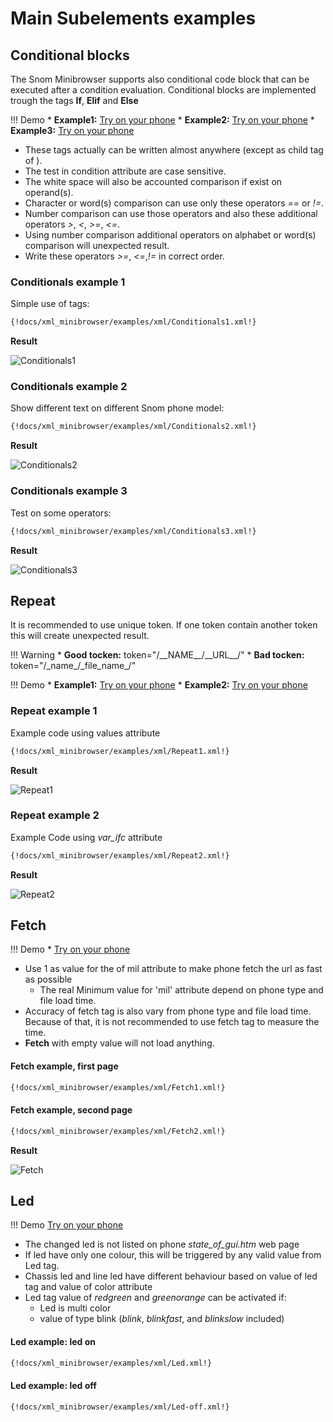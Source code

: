 # Main Subelements examples

## Conditional blocks

The Snom Minibrowser supports also conditional code block that can be executed after a condition evaluation.
Conditional blocks are implemented trough the tags **If**, **Elif** and **Else**

!!! Demo
    * **Example1:** [Try on your phone](xml/Conditionals1.xml)
    * **Example2:** [Try on your phone](xml/Conditionals2.xml)
    * **Example3:** [Try on your phone](xml/Conditionals3.xml)

* These tags actually can be written almost anywhere (except as child tag of <Text>).
* The test in condition attribute are case sensitive.
* The white space will also be accounted comparison if exist on operand(s).
* Character or word(s) comparison can use only these operators *==* or *!=*. 
* Number comparison can use those operators and also these additional operators *>*, *<*, *>=*, *<=*.
* Using number comparison additional operators on alphabet or word(s) comparison will unexpected result.
* Write these operators *>=*, *<=*,*!=* in correct order.

### Conditionals example 1

Simple use of tags:

```xml
{!docs/xml_minibrowser/examples/xml/Conditionals1.xml!}
```

**Result**

![Conditionals1](img/Conditionals1.bmp)

### Conditionals example 2

Show different text on different Snom phone model:

```xml
{!docs/xml_minibrowser/examples/xml/Conditionals2.xml!}
```

**Result**

![Conditionals2](img/Conditionals2.bmp)

### Conditionals example 3

Test on some operators:

```xml
{!docs/xml_minibrowser/examples/xml/Conditionals3.xml!}
```

**Result**

![Conditionals3](img/Conditionals3.bmp)

## Repeat

It is recommended to use unique token. If one token contain another token this will create unexpected result.

!!! Warning
    * **Good tocken:** token="/\_\_NAME\_\_/\_\_URL\_\_/"
    * **Bad tocken:** token="/\_name\_/\_file_name\_/"

!!! Demo
    * **Example1:** [Try on your phone](xml/Repeat1.xml)
    * **Example2:** [Try on your phone](xml/Repeat2.xml)

### Repeat example 1

Example code using values attribute

```xml
{!docs/xml_minibrowser/examples/xml/Repeat1.xml!}
```

**Result**

![Repeat1](img/Repeat1.bmp)

### Repeat example 2

Example Code using *var_ifc* attribute

```xml
{!docs/xml_minibrowser/examples/xml/Repeat2.xml!}
```

**Result**

![Repeat2](img/Repeat2.bmp)

## Fetch

!!! Demo
    * [Try on your phone](xml/Fetch1.xml)

* Use 1 as value for the of mil attribute to make phone fetch the url as fast as possible
    * The real Minimum value for 'mil' attribute depend on phone type and file load time.
* Accuracy of fetch tag is also vary from phone type and file load time. Because of that, it is not recommended to use fetch tag to measure the time.
* **Fetch** with empty value will not load anything.

#### Fetch example, first page

```xml
{!docs/xml_minibrowser/examples/xml/Fetch1.xml!}
```

#### Fetch example, second page

```xml
{!docs/xml_minibrowser/examples/xml/Fetch2.xml!}
```

**Result**

![Fetch](img/Fetch.gif)

## Led

!!! Demo
    [Try on your phone](xml/Led.xml)

* The changed led is not listed on phone *state_of_gui.htm* web page
* If led have only one colour, this will be triggered by any valid value from Led tag.
* Chassis led and line led have different behaviour based on value of led tag and value of color attribute 
* Led tag value of *redgreen* and *greenorange* can be activated if:
    * Led is multi color
    * value of type blink (*blink*, *blinkfast*, and *blinkslow* included)

#### Led example: led on

```xml
{!docs/xml_minibrowser/examples/xml/Led.xml!}
```

#### Led example: led off

```xml
{!docs/xml_minibrowser/examples/xml/Led-off.xml!}
```